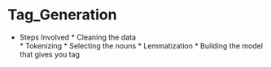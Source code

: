 # Tag_Generation

* Steps Involved
       * Cleaning the data     
       * Tokenizing
       * Selecting the nouns
       * Lemmatization
       * Building the model that gives you tag
         
